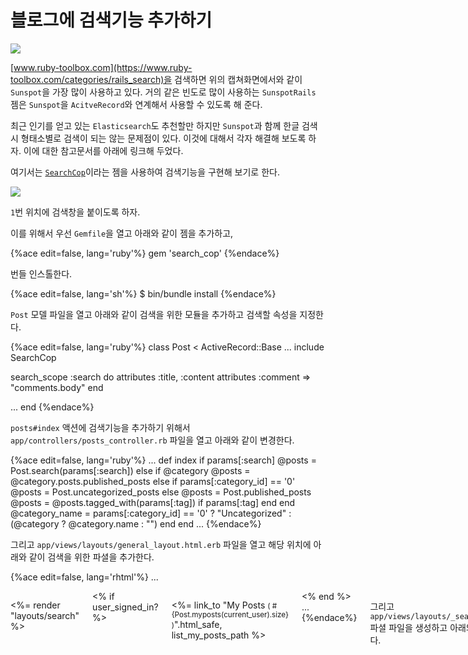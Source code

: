 # 블로그에 검색기능 추가하기

![](http://i1373.photobucket.com/albums/ag392/rorlab/Photobucket%20Desktop%20-%20RORLAB/FoundBlog/2014-06-20_19-55-30_zps5fa425a2.png)

[www.ruby-toolbox.com](https://www.ruby-toolbox.com/categories/rails_search)을 검색하면 위의 캡쳐화면에서와 같이 `Sunspot`을 가장 많이 사용하고 있다. 거의 같은 빈도로 많이 사용하는 `SunspotRails` 젬은 `Sunspot`을 `AcitveRecord`와 연계해서 사용할 수 있도록 해 준다.

최근 인기를 얻고 있는 `Elasticsearch`도 추천할만 하지만 `Sunspot`과 함께 한글 검색시 형태소별로 검색이 되는 않는 문제점이 있다. 이것에 대해서 각자 해결해 보도록 하자. 이에 대한 참고문서를 아래에 링크해 두었다.

여기서는 [`SearchCop`](https://github.com/mrkamel/search_cop)이라는 젬을 사용하여 검색기능을 구현해 보기로 한다.


![](http://i1373.photobucket.com/albums/ag392/rorlab/Photobucket%20Desktop%20-%20RORLAB/FoundBlog/2014-06-26_08-09-42_zps3982c776.png)

`1`번 위치에 검색창을 붙이도록 하자.

이를 위해서 우선 `Gemfile`을 열고 아래와 같이 젬을 추가하고,

{%ace edit=false, lang='ruby'%}
gem 'search_cop'
{%endace%}

번들 인스톨한다.

{%ace edit=false, lang='sh'%}
$ bin/bundle install
{%endace%}

`Post` 모델 파일을 열고 아래와 같이 검색을 위한 모듈을 추가하고 검색할 속성을 지정한다.

{%ace edit=false, lang='ruby'%}
class Post < ActiveRecord::Base
  ...
  include SearchCop

  search_scope :search do
    attributes :title, :content
    attributes :comment => "comments.body"
  end

  ...
end
{%endace%}

`posts#index` 액션에 검색기능을 추가하기 위해서 `app/controllers/posts_controller.rb` 파일을 열고 아래와 같이 변경한다.

{%ace edit=false, lang='ruby'%}
...
def index
  if params[:search]
    @posts = Post.search(params[:search])
  else
    if @category
      @posts = @category.posts.published_posts
    else
      if params[:category_id] == '0'
        @posts = Post.uncategorized_posts
      else
        @posts = Post.published_posts
        @posts = @posts.tagged_with(params[:tag]) if params[:tag]
      end
    end
    @category_name = params[:category_id] == '0' ? "Uncategorized" : (@category ? @category.name : "")
  end
end
...
{%endace%}

그리고 `app/views/layouts/general_layout.html.erb` 파일을 열고 해당 위치에 아래와 같이 검색을 위한 파셜을 추가한다.

{%ace edit=false, lang='rhtml'%}
...
<div class='medium-3 columns' style="margin-top: 1em">

  <%= render "layouts/search" %>

  <div class='row'>
    <div class='medium-12 columns'>
      <% if user_signed_in? %>
        <p><%= link_to "My Posts <small>( #{Post.myposts(current_user).size} )</small>".html_safe, list_my_posts_path %></p>
      <% end %>
...
{%endace%}

그리고 `app/views/layouts/_search.html.erb` 파셜 파일을 생성하고 아래와 같이 추가한다.

{%ace edit=false, lang='rhtml'%}
<%= form_tag posts_path, :method => :get do %>
<div class="row">
  <div class="large-12 columns">
    <div class="row collapse">
      <div class="small-10 columns">
        <%= text_field_tag :search, params[:search], placeholder: "search" %>
      </div>
      <div class="small-2 columns">
        <%= button_tag icon('magnifying-glass'), class: "button secondary postfix" %>
      </div>
    </div>
  </div>
</div>
<% end %>
{%endace%}

이제 로컬 서버를 다시 실행하고 브라우저에서 확인한다.

---

> **소스보기** https://github.com/luciuschoi/foundblog_app/tree/제10장

---

_**References:**_

1. [Railscasts : Search with Sunspot](http://railscasts.com/episodes/278-search-with-sunspot)
2. [Railscasts : Elasticsearch Part 1](http://railscasts.com/episodes/306-elasticsearch-part-1?language=ko&view=asciicast)
3. [Railscasts : Elasticsearch Part 2](http://railscasts.com/episodes/307-elasticsearch-part-2?language=ko&view=asciicast)
4. [AttrSearchable : Search-engine like fulltext query support for ActiveRecord](https://github.com/mrkamel/attr_searchable)
5. [sunspot 한글 색인 가능하게 하기](https://github.com/sunhohong/planet/wiki/Sunspot-%EC%84%B8%ED%8C%85)
6. [Sunspot과 Lucene을 이용한 풀 텍스트 검색엔진 구축하기](http://thinkreals.wordpress.com/2011/10/10/lucene%EC%9D%84-%ED%99%9C%EC%9A%A9%ED%95%9C-%EC%83%88%EB%A1%9C%EC%9A%B4-%EA%B2%80%EC%83%89%EB%B0%A9%EB%B2%95/)
